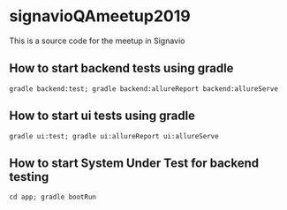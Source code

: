 # signavioQAmeetup2019
This is a source code for the meetup in Signavio

## How to start backend tests using gradle  
`gradle backend:test; gradle backend:allureReport backend:allureServe`

## How to start ui tests using gradle   
`gradle ui:test; gradle ui:allureReport ui:allureServe`

## How to start System Under Test for backend testing
`cd app; gradle bootRun`

